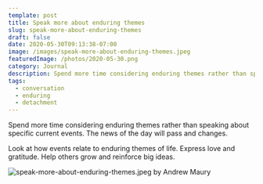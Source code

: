 ```yaml
---
template: post
title: Speak more about enduring themes
slug: speak-more-about-enduring-themes
draft: false
date: 2020-05-30T09:13:38-07:00
image: /images/speak-more-about-enduring-themes.jpeg
featuredImage: /photos/2020-05-30.png
category: Journal
description: Spend more time considering enduring themes rather than speaking about specific current events. 
tags:
  - conversation 
  - enduring 
  - detachment
---
```

Spend more time considering enduring themes rather than speaking about specific current events. The news of the day will pass and changes. 

Look at how events relate to enduring themes of life. Express love and gratitude. Help others grow and reinforce big ideas. 

![speak-more-about-enduring-themes.jpeg by Andrew Maury](/images/speak-more-about-enduring-themes.jpeg)